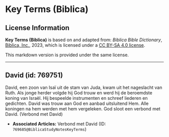 # Key Terms (Biblica)

## License Information

**Key Terms (Biblica)** is based on and adapted from: _Biblica Bible Dictionary_, [Biblica, Inc.](https://www.biblica.com/), 2023, which is licensed under a [CC BY-SA 4.0 license](https://creativecommons.org/licenses/by-sa/4.0/legalcode.en).

This markdown version is provided under the same license.



--------------------------------

## David (id: 769751)

David, een zoon van Isaï uit de stam van Juda, kwam uit het nageslacht van Ruth. Als jonge herder volgde hij God trouw en werd hij de beroemdste koning van Israël. Hij bespeelde instrumenten en schreef liederen en gedichten. David was trouw aan God en aanbad uitsluitend Hem. Alle koningen na hem werden met hem vergeleken. God sloot een verbond met David. (Verbond met David)

* **Associated Articles:** Verbond met David (ID: `769685@BiblicaStudyNotesKeyTerms`)


